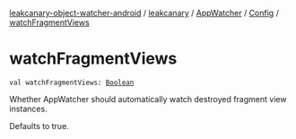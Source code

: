 [leakcanary-object-watcher-android](../../../index.md) / [leakcanary](../../index.md) / [AppWatcher](../index.md) / [Config](index.md) / [watchFragmentViews](./watch-fragment-views.md)

# watchFragmentViews

`val watchFragmentViews: `[`Boolean`](https://kotlinlang.org/api/latest/jvm/stdlib/kotlin/-boolean/index.html)

Whether AppWatcher should automatically watch destroyed fragment view instances.

Defaults to true.

